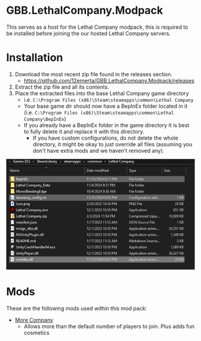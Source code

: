 # GBB.LethalCompany.Modpack
This serves as a host for the Lethal Company modpack, this is required to be installed before joining the our hosted Lethal Company servers.

# Installation
1. Download the most recent zip file found in the releases section.
    * https://github.com/12emerta/GBB.LethalCompany.Modpack/releases
2. Extract the zip file and all its contents.
3. Place the extracted files into the base Lethal Company game directory
    * i.e. `C:\Program Files (x86)\Steam\steamapps\common\Lethal Company`
    * Your base game dir should now have a BepInEx folder located in it (i.e. `C:\Program Files (x86)\Steam\steamapps\common\Lethal Company\BepInEx`)
    * If you already have a BepInEx folder in the game directory it is best to fully delete it and replace it with this directory.
        * If you have custom configurations, do not delete the whole directory, it might be okay to just override all files (assuming you don't have extra mods and we haven't removed any).

![example_installation](example_installation.png)

# Mods
These are the following mods used within this mod pack:
* [More Company](https://thunderstore.io/c/lethal-company/p/notnotnotswipez/MoreCompany/)
    * Allows more than the default number of players to join. Plus adds fun cosmetics
